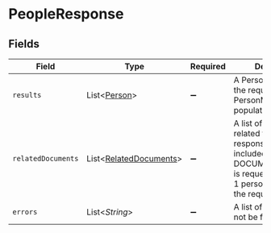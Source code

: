 # PeopleResponse


## Fields

| Field                                                                                                                                                      | Type                                                                                                                                                       | Required                                                                                                                                                   | Description                                                                                                                                                |
| ---------------------------------------------------------------------------------------------------------------------------------------------------------- | ---------------------------------------------------------------------------------------------------------------------------------------------------------- | ---------------------------------------------------------------------------------------------------------------------------------------------------------- | ---------------------------------------------------------------------------------------------------------------------------------------------------------- |
| `results`                                                                                                                                                  | List\<[Person](../../models/components/Person.md)>                                                                                                         | :heavy_minus_sign:                                                                                                                                         | A Person for each ID in the request, each with PersonMetadata populated.                                                                                   |
| `relatedDocuments`                                                                                                                                         | List\<[RelatedDocuments](../../models/components/RelatedDocuments.md)>                                                                                     | :heavy_minus_sign:                                                                                                                                         | A list of documents related to this people response. This is only included if DOCUMENT_ACTIVITY is requested and only 1 person is included in the request. |
| `errors`                                                                                                                                                   | List\<*String*>                                                                                                                                            | :heavy_minus_sign:                                                                                                                                         | A list of IDs that could not be found.                                                                                                                     |